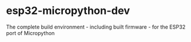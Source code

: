 # esp32-micropython-dev
The complete build environment - including built firmware - for the ESP32 port of Micropython

